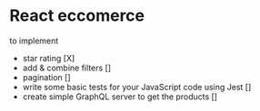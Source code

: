 # React eccomerce

to implement

* star rating [X]
* add & combine filters []
* pagination []
* write some basic tests for your JavaScript code using Jest  []
* create simple GraphQL server to get the products []
